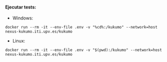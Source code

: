 
#### Ejecutar tests:

* Windows:
```Shell
docker run --rm -it --env-file .env -v "%cd%:/kukumo" --network=host nexus-kukumo.iti.upv.es/kukumo
```

* Linux:
```Shell
docker run --rm -it --env-file .env -v "$(pwd):/kukumo" --network=host nexus-kukumo.iti.upv.es/kukumo
```

